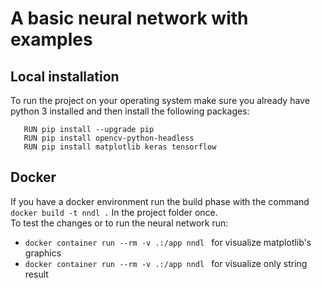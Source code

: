# A basic neural network with examples
## Local installation
To run the project on your operating system make sure you already have python 3 installed and then install the following packages:
```
   RUN pip install --upgrade pip
   RUN pip install opencv-python-headless
   RUN pip install matplotlib keras tensorflow
```
## Docker
If you have a docker environment run the build phase with the command ```docker build -t nndl .``` In the project folder once.<br>
To test the changes or to run the neural network run:
-  ```docker container run --rm -v .:/app nndl ``` for visualize matplotlib's graphics
-   ```docker container run --rm -v .:/app nndl ``` for visualize only string result
